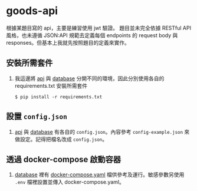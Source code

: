 # goods-api

根據某題目寫的 api，主要是練習使用 jwt 驗證。
題目並未完全依據 RESTful API 風格，也未遵循 JSON:API 規範去定義每個 endpoints
的 request body 與 responses。但基本上我就先按照題目的定義來實作。

## 安裝所需套件

1. 我這邊將 [api](./api/) 與 [database](./database/) 分開不同的環境，因此分別使用各自的 requirements.txt 安裝所需套件

    ```shell
    $ pip install -r requirements.txt
    ```

## 設置 `config.json`

1. [api](./api/) 與 [database](./database/) 有各自的 `config.json`。內容參考 `config-example.json` 來做設定。記得把檔名改成 `config.json`。


## 透過 docker-compose 啟動容器

1. [database](./database/) 裡有 [docker-compose.yaml](./database/docker-compose.yaml) 檔供參考及運行。敏感參數另使用 `.env` 檔裡設置並傳入 docker-compose.yaml。
